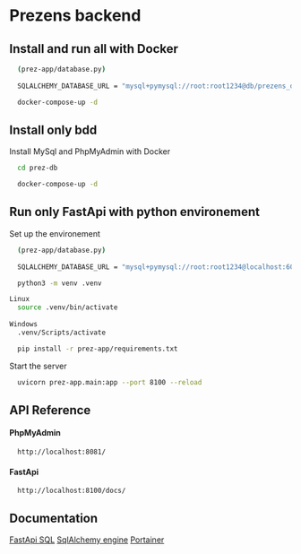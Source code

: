 # Prezens backend



## Install and run all with Docker


```bash
  (prez-app/database.py)
  
  SQLALCHEMY_DATABASE_URL = "mysql+pymysql://root:root1234@db/prezens_db"
```

```bash
  docker-compose-up -d
```

## Install only bdd

Install MySql and PhpMyAdmin with Docker

```bash
  cd prez-db
```

```bash
  docker-compose-up -d
```
## Run only FastApi with python environement

Set up the environement

```bash
  (prez-app/database.py)
  
  SQLALCHEMY_DATABASE_URL = "mysql+pymysql://root:root1234@localhost:6033/prezens_db"
```

```bash
  python3 -m venv .venv
```

```bash
Linux
  source .venv/bin/activate
  
Windows
  .venv/Scripts/activate
```

```bash
  pip install -r prez-app/requirements.txt
```
Start the server

```bash
  uvicorn prez-app.main:app --port 8100 --reload
```



## API Reference

#### PhpMyAdmin

```http
  http://localhost:8081/
```

#### FastApi 

```http
  http://localhost:8100/docs/
```

## Documentation

[FastApi SQL](https://fastapi.tiangolo.com/tutorial/sql-databases/)
[SqlAlchemy engine](https://docs.sqlalchemy.org/en/14/core/engines.html#sqlalchemy.create_engine)
[Portainer](https://www.portainer.io/blog/portainer-your-docker-gui-for-your-ubuntu-linux-desktop)